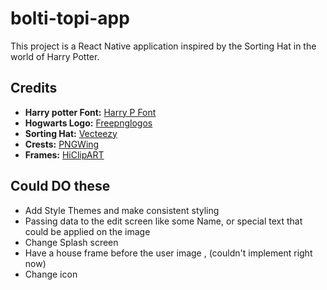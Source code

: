 # bolti-topi-app

This project is a React Native application inspired by the Sorting Hat in the world of Harry Potter.

## Credits

- **Harry potter Font:** [Harry P Font](https://www.fontspace.com/harry-p-font-f44342)
- **Hogwarts Logo:** [Freepnglogos](https://www.freepnglogos.com/images/hogwarts-7917.html)
- **Sorting Hat:** [Vecteezy](https://www.vecteezy.com/members/tetianabihus2171285)
- **Crests:** [PNGWing](https://www.pngwing.com/)
- **Frames:** [HiClipART](https://www.hiclipart.com/)


## Could DO these 
- Add Style Themes and make consistent styling
- Passing data to the edit screen like some Name, or special text that could be applied on the image
- Change Splash screen
- Have a house frame before the user image , (couldn't implement right now)
- Change icon
